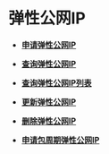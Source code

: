 # 弹性公网IP<a name="ZH-CN_TOPIC_0020090595"></a>

-   **[申请弹性公网IP](申请弹性公网IP.md)**  

-   **[查询弹性公网IP](查询弹性公网IP.md)**  

-   **[查询弹性公网IP列表](查询弹性公网IP列表.md)**  

-   **[更新弹性公网IP](更新弹性公网IP.md)**  

-   **[删除弹性公网IP](删除弹性公网IP.md)**  

-   **[申请包周期弹性公网IP](申请包周期弹性公网IP.md)**  


